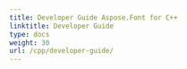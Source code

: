 ```yaml
---
title: Developer Guide Aspose.Font for C++
linktitle: Developer Guide
type: docs
weight: 30
url: /cpp/developer-guide/
---
```

